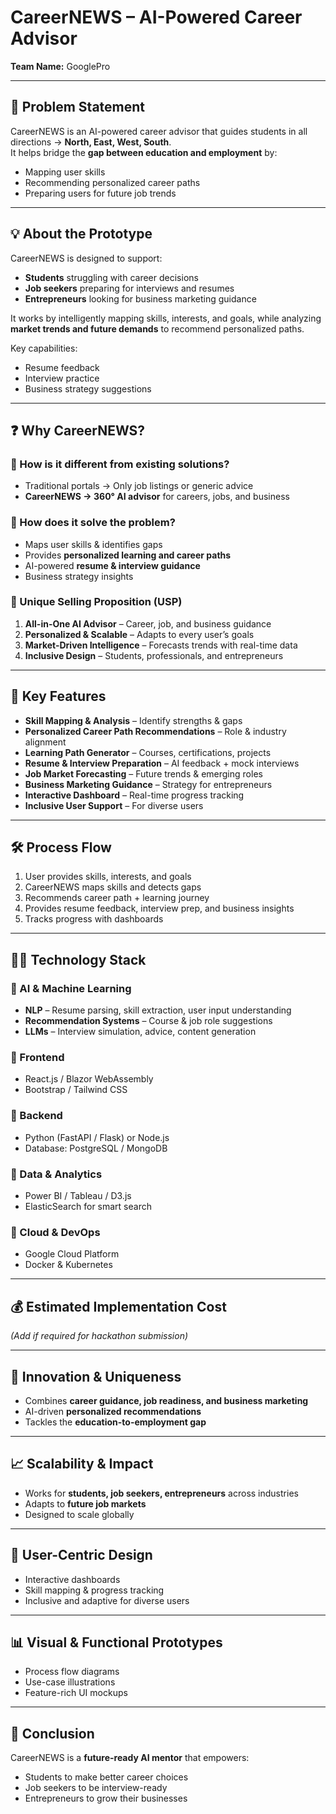 # CareerNEWS – AI-Powered Career Advisor  

**Team Name:** GooglePro  

---

## 🚀 Problem Statement  
CareerNEWS is an AI-powered career advisor that guides students in all directions → **North, East, West, South**.  
It helps bridge the **gap between education and employment** by:  
- Mapping user skills  
- Recommending personalized career paths  
- Preparing users for future job trends  

---

## 💡 About the Prototype  
CareerNEWS is designed to support:  
- **Students** struggling with career decisions  
- **Job seekers** preparing for interviews and resumes  
- **Entrepreneurs** looking for business marketing guidance  

It works by intelligently mapping skills, interests, and goals, while analyzing **market trends and future demands** to recommend personalized paths.  

Key capabilities:  
- Resume feedback  
- Interview practice  
- Business strategy suggestions  

---

## ❓ Why CareerNEWS?  

### 🔹 How is it different from existing solutions?  
- Traditional portals → Only job listings or generic advice  
- **CareerNEWS → 360° AI advisor** for careers, jobs, and business  

### 🔹 How does it solve the problem?  
- Maps user skills & identifies gaps  
- Provides **personalized learning and career paths**  
- AI-powered **resume & interview guidance**  
- Business strategy insights  

### 🔹 Unique Selling Proposition (USP)  
1. **All-in-One AI Advisor** – Career, job, and business guidance  
2. **Personalized & Scalable** – Adapts to every user’s goals  
3. **Market-Driven Intelligence** – Forecasts trends with real-time data  
4. **Inclusive Design** – Students, professionals, and entrepreneurs  

---

## 📌 Key Features  
- **Skill Mapping & Analysis** – Identify strengths & gaps  
- **Personalized Career Path Recommendations** – Role & industry alignment  
- **Learning Path Generator** – Courses, certifications, projects  
- **Resume & Interview Preparation** – AI feedback + mock interviews  
- **Job Market Forecasting** – Future trends & emerging roles  
- **Business Marketing Guidance** – Strategy for entrepreneurs  
- **Interactive Dashboard** – Real-time progress tracking  
- **Inclusive User Support** – For diverse users  

---

## 🛠️ Process Flow  
1. User provides skills, interests, and goals  
2. CareerNEWS maps skills and detects gaps  
3. Recommends career path + learning journey  
4. Provides resume feedback, interview prep, and business insights  
5. Tracks progress with dashboards

----

## 🧑‍💻 Technology Stack  

### 🔹 AI & Machine Learning  
- **NLP** – Resume parsing, skill extraction, user input understanding  
- **Recommendation Systems** – Course & job role suggestions  
- **LLMs** – Interview simulation, advice, content generation  

### 🔹 Frontend  
- React.js / Blazor WebAssembly  
- Bootstrap / Tailwind CSS  

### 🔹 Backend  
- Python (FastAPI / Flask) or Node.js  
- Database: PostgreSQL / MongoDB  

### 🔹 Data & Analytics  
- Power BI / Tableau / D3.js  
- ElasticSearch for smart search  

### 🔹 Cloud & DevOps  
- Google Cloud Platform  
- Docker & Kubernetes  

---

## 💰 Estimated Implementation Cost  
*(Add if required for hackathon submission)*  

---

## 🎯 Innovation & Uniqueness  
- Combines **career guidance, job readiness, and business marketing**  
- AI-driven **personalized recommendations**  
- Tackles the **education-to-employment gap**  

---

## 📈 Scalability & Impact  
- Works for **students, job seekers, entrepreneurs** across industries  
- Adapts to **future job markets**  
- Designed to scale globally  

---

## 🎨 User-Centric Design  
- Interactive dashboards  
- Skill mapping & progress tracking  
- Inclusive and adaptive for diverse users  

---

## 📊 Visual & Functional Prototypes  
- Process flow diagrams  
- Use-case illustrations  
- Feature-rich UI mockups  

---

## 🙏 Conclusion  
CareerNEWS is a **future-ready AI mentor** that empowers:  
- Students to make better career choices  
- Job seekers to be interview-ready  
- Entrepreneurs to grow their businesses  


